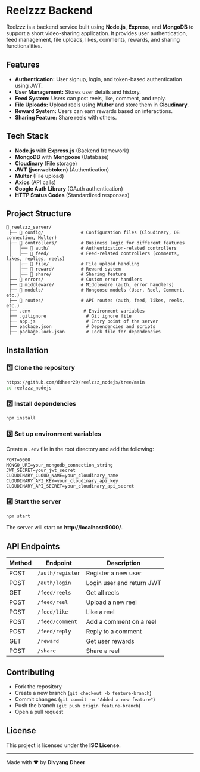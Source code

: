 # Reelzzz Backend

Reelzzz is a backend service built using **Node.js**, **Express**, and **MongoDB** to support a short video-sharing application. It provides user authentication, feed management, file uploads, likes, comments, rewards, and sharing functionalities.

## Features
- **Authentication:** User signup, login, and token-based authentication using JWT.
- **User Management:** Stores user details and history.
- **Feed System:** Users can post reels, like, comment, and reply.
- **File Uploads:** Upload reels using **Multer** and store them in **Cloudinary**.
- **Reward System:** Users can earn rewards based on interactions.
- **Sharing Feature:** Share reels with others.

## Tech Stack
- **Node.js** with **Express.js** (Backend framework)
- **MongoDB** with **Mongoose** (Database)
- **Cloudinary** (File storage)
- **JWT (jsonwebtoken)** (Authentication)
- **Multer** (File upload)
- **Axios** (API calls)
- **Google Auth Library** (OAuth authentication)
- **HTTP Status Codes** (Standardized responses)

## Project Structure
```
📂 reelzzz_server/
 ├── 📂 config/              # Configuration files (Cloudinary, DB connection, Multer)
 ├── 📂 controllers/         # Business logic for different features
 │   ├── 📂 auth/            # Authentication-related controllers
 │   ├── 📂 feed/            # Feed-related controllers (comments, likes, replies, reels)
 │   ├── 📂 file/            # File upload handling
 │   ├── 📂 reward/          # Reward system
 │   ├── 📂 share/           # Sharing feature
 ├── 📂 errors/              # Custom error handlers
 ├── 📂 middleware/          # Middleware (auth, error handlers)
 ├── 📂 models/              # Mongoose models (User, Reel, Comment, etc.)
 ├── 📂 routes/              # API routes (auth, feed, likes, reels, etc.)
 ├── .env                    # Environment variables
 ├── .gitignore               # Git ignore file
 ├── app.js                   # Entry point of the server
 ├── package.json             # Dependencies and scripts
 ├── package-lock.json        # Lock file for dependencies
```

## Installation
### 1️⃣ Clone the repository
```sh
https://github.com/ddheer29/reelzzz_nodejs/tree/main
cd reelzzz_nodejs
```

### 2️⃣ Install dependencies
```sh
npm install
```

### 3️⃣ Set up environment variables  
Create a `.env` file in the root directory and add the following:
```env
PORT=5000
MONGO_URI=your_mongodb_connection_string
JWT_SECRET=your_jwt_secret
CLOUDINARY_CLOUD_NAME=your_cloudinary_name
CLOUDINARY_API_KEY=your_cloudinary_api_key
CLOUDINARY_API_SECRET=your_cloudinary_api_secret
```

### 4️⃣ Start the server
```sh
npm start
```
The server will start on **http://localhost:5000/**.

## API Endpoints
| Method | Endpoint          | Description |
|--------|------------------|-------------|
| POST   | `/auth/register` | Register a new user |
| POST   | `/auth/login`    | Login user and return JWT |
| GET    | `/feed/reels`    | Get all reels |
| POST   | `/feed/reel`     | Upload a new reel |
| POST   | `/feed/like`     | Like a reel |
| POST   | `/feed/comment`  | Add a comment on a reel |
| POST   | `/feed/reply`    | Reply to a comment |
| GET    | `/reward`        | Get user rewards |
| POST   | `/share`         | Share a reel |

## Contributing
- Fork the repository
- Create a new branch (`git checkout -b feature-branch`)
- Commit changes (`git commit -m "Added a new feature"`)
- Push the branch (`git push origin feature-branch`)
- Open a pull request

## License
This project is licensed under the **ISC License**.

---
Made with ❤️ by **Divyang Dheer**

